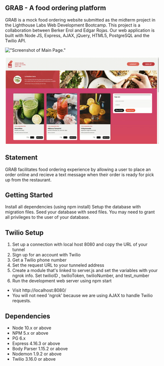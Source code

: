 ## GRAB - A food ordering platform
GRAB is a mock food ordering website submitted as the midterm project in the Lighthouse Labs Web Development Bootcamp.
This project is a collaboration between Berker Erol and Edgar Rojas. Our web application is built with Node JS, Express, AJAX, jQuery, HTML5, PostgreSQL and the Twilio API.

!["Screenshot of Main Page."](https://github.com/berkererol/grab/blob/master/docs/main_page.gif)

!["Screenshot of Menu Page."](https://github.com/berkererol/grab/blob/master/docs/menu_page.gif)


## Statement
GRAB facilitates food ordering experience by allowing a user to place an order online and recieve a text message when their order is ready for pick up from the restaurant. 

## Getting Started

Install all dependencies (using npm install)
Setup the database with migration files.
Seed your database with seed files.
You may need to grant all privileges to the user of your database.


## Twilio Setup
1. Set up a connection with local host 8080 and copy the URL of your tunnel
2. Sign up for an account with Twilio
3. Get a Twilio phone number
4. Set the request URL to your tunneled address
5. Create a module that's linked to server.js and set the variables with your ngrok info. Set twilioID , twilioToken,    twilioNumber, and test_number
6. Run the development web server using npm start

- Visit http://localhost:8080/
- You will not need 'ngrok' because we are using AJAX to handle Twilio requests.

## Dependencies

- Node 10.x or above
- NPM 5.x or above
- PG 6.x
- Express 4.16.3 or above
- Body Parser 1.15.2 or above
- Nodemon 1.9.2 or above
- Twilio 3.16.0 or above
